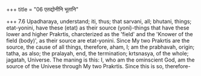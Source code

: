 +++
title = "06 एतद्योनीनि भूतानि"

+++
7.6 Upadharaya, understand; iti, thus; that sarvani, all; bhutani,
things; etat-yonini, have these (etat) as their source (yoni)-things
that have these lower and higher Prakrtis, charcterized as the 'field'
and the 'Knower of the field (body)', as their source are etat-yonini.
Since My two Prakrtis are the source, the cause of all things,
therefore, aham, I; am the prabhavah, origin; tatha, as also; the
pralayah, end, the termination; krtsnasya, of the whole; jagatah,
Universe. The maning is this: I, who am the ominscient God, am the
source of the Univese through My two Prakrtis. Since this is so,
therefore-
